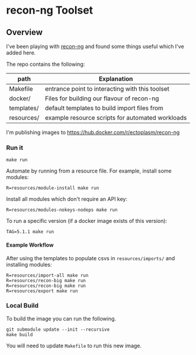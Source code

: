 # recon-ng Toolset

Overview
---

I've been playing with [recon-ng](https://github.com/lanmaster53/recon-ng/) and found some things useful which I've added here.

The repo contains the following:

| path       | Explanation |
|---         |---|
| Makefile   | entrance point to interacting with this toolset |
| docker/    | Files for building our flavour of recon-ng |
| templates/ | default templates to build import files from |
| resources/ | example resource scripts for automated workloads |

I'm publishing images to https://hub.docker.com/r/ectoplasm/recon-ng

### Run it

`make run`

Automate by running from a resource file. For example, install some modules:

`R=resources/module-install make run`

Install all modules which don't require an API key:

`R=resources/modules-nokeys-nodeps make run`

To run a specific version (if a docker image exists of this version):

`TAG=5.1.1 make run`

#### Example Workflow

After using the templates to populate csvs in `resources/imports/` and installing modules:

```
R=resources/import-all make run
R=resources/recon-big make run
R=resources/recon-big make run
R=resources/export make run
```

### Local Build

To build the image you can run the following. 

```
git submodule update --init --recursive
make build
```

You will need to update `Makefile` to run this new image.
